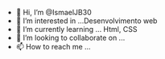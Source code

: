 - 👋 Hi, I’m @IsmaelJB30
- 👀 I’m interested in ...Desenvolvimento web
- 🌱 I’m currently learning ... Html, CSS
- 💞️ I’m looking to collaborate on ...
- 📫 How to reach me ... 

<!---
IsmaelJB30/IsmaelJB30 is a ✨ special ✨ repository because its `README.md` (this file) appears on your GitHub profile.
You can click the Preview link to take a look at your changes.
--->
